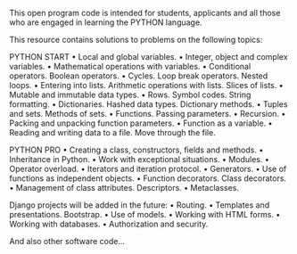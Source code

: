 This open program code is intended for students, applicants and all those who are engaged in learning the PYTHON language.

This resource contains solutions to problems on the following topics:

PYTHON START
• Local and global variables.
• Integer, object and complex variables.
• Mathematical operations with variables.
• Conditional operators. Boolean operators.
• Cycles. Loop break operators. Nested loops.
• Entering into lists. Arithmetic operations with lists. Slices of lists.
• Mutable and immutable data types.
• Rows. Symbol codes. String formatting.
• Dictionaries. Hashed data types. Dictionary methods.
• Tuples and sets. Methods of sets.
• Functions. Passing parameters.
• Recursion.
• Packing and unpacking function parameters.
• Function as a variable.
• Reading and writing data to a file. Move through the file.

PYTHON PRO
• Creating a class, constructors, fields and methods.
• Inheritance in Python.
• Work with exceptional situations.
• Modules.
• Operator overload.
• Iterators and iteration protocol.
• Generators.
• Use of functions as independent objects.
• Function decorators. Class decorators.
• Management of class attributes. Descriptors.
• Metaclasses.

Django projects will be added in the future:
• Routing.
• Templates and presentations. Bootstrap.
• Use of models.
• Working with HTML forms.
• Working with databases.
• Authorization and security.

And also other software code...
